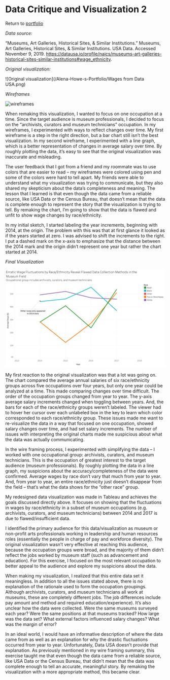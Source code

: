 # Data Critique and Visualization 2

Return to [portfolio](https://ahowe12.github.io/Alena-Howe-s-Portfolio/)

*Data source:*

“Museums, Art Galleries, Historical Sites, & Similar Institutions.” Museums, Art Galleries, Historical Sites, & Similar Institutions. USA Data. Accessed November 9, 2019. https://datausa.io/profile/naics/museums-art-galleries-historical-sites-similar-institutions#wage_ethnicity. 

*Original visualization:*

![Original visualization](/Alena-Howe-s-Portfolio/Wages from Data USA.png)

*Wireframes*

![wireframes](/ahowe12/Wireframes.jpg)

When remaking this visualization, I wanted to focus on one occupation at a time. Since the target audience is museum professionals, I decided to focus on the “archivists, curators and museum technicians” occupation. In my wireframes, I experimented with ways to reflect changes over time. My first wireframe is a step in the right direction, but a bar chart still isn’t the best visualization. In my second wireframe, I experimented with a line graph, which is a better representation of changes in average salary over time. By roughly plotting the data, it’s easy to see that the original visualization was inaccurate and misleading.  

The user feedback that I got from a friend and my roommate was to use colors that are easier to read – my wireframes were colored using pen and some of the colors were hard to tell apart. My friends were able to understand what my visualization was trying to communicate, but they also shared my skepticism about the data’s completeness and meaning. The lesson that I learned is that even though the data came from a reliable source, like USA Data or the Census Bureau, that doesn’t mean that the data is complete enough to represent the story that the visualization is trying to tell. By remaking the chart, I’m going to show that the data is flawed and unfit to show wage changes by race/ethnicity.  

In my initial sketch, I started labeling the year increments, beginning with 2014, at the origin. The problem with this was that at first glance it looked as if the years started at zero. I was advised to shift the increments to the right. I put a dashed mark on the x-axis to emphasize that the distance between the 2014 mark and the origin didn’t represent one year but rather the chart started at 2014. 

*Final Visualization*

![Final visualization](/MuseumLineChart.png)

My first reaction to the original visualization was that a lot was going on. The chart compared the average annual salaries of six race/ethnicity groups across five occupations over four years, but only one year could be analyzed at a time. This made comparing changes over time difficult. The order of the occupation groups changed from year to year. The y-axis average salary increments changed when toggling between years. And, the bars for each of the race/ethnicity groups weren’t labeled. The viewer had to hover her cursor over each unlabeled box in the key to learn which color corresponded to each race/ethnicity group. These issues made me want to re-visualize the data in a way that focused on one occupation, showed salary changes over time, and had set salary increments. The number of issues with interpreting the original charts made me suspicious about what the data was actually communicating. 

In the wire framing process, I experimented with simplifying the data – I worked with one occupational group: archivists, curators, and museum technicians. This is the occupation of greatest interest to the target audience (museum professionals). By roughly plotting the data in a line graph, my suspicions about the accuracy/completeness of the data were confirmed. Average wages by race don’t vary that much from year to year. And, from year to year, an entire race/ethnicity just doesn’t disappear from the field – that’s what the data shows for the “other race” group. 

My redesigned data visualization was made in Tableau and achieves the goals discussed directly above. It focuses on showing that the fluctuations in wages by race/ethnicity in a subset of museum occupations (e.g. archivists, curators, and museum technicians) between 2014 and 2017 is due to flawed/insufficient data. 

I identified the primary audience for this data/visualization as museum or non-profit arts professionals working in leadership and human resources roles (essentially the people in charge of pay and workforce diversity). The original visualization wasn’t very effective at reaching this audience, because the occupation groups were broad, and the majority of them didn’t reflect the jobs worked by museum staff (such as advancement and education). For this exercise, I focused on the most relevant occupation to better appeal to the audience and explore my suspicions about the data. 

When making my visualization, I realized that this entire data set it meaningless. In addition to all the issues stated above, there is no explanation of the rationale used to form the occupation groupings. Although archivists, curators, and museum technicians all work at museums, these are completely different jobs. The job differences include pay amount and method and required education/experience). It’s also unclear how the data were collected. Were the same museums surveyed each year? Were the same positions at that museums tracked? How large was the data set? What external factors influenced salary changes? What was the margin of error? 

In an ideal world, I would have an informative description of where the data came from as well as an explanation for why the drastic fluctuations occurred from year to year. Unfortunately, Data USA doesn’t provide that explanation. As previously mentioned in my wire framing summary, this exercise taught me that even though the data came from a reliable source, like USA Data or the Census Bureau, that didn’t mean that the data was complete enough to tell an accurate, meaningful story. By remaking the visualization with a more appropriate method, this became clear. 
